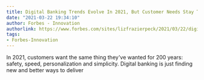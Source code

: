 ```yaml
---
title: Digital Banking Trends Evolve In 2021, But Customer Needs Stay The Same
date: "2021-03-22 19:34:10"
author: Forbes - Innovation
authorlink: https://www.forbes.com/sites/lizfrazierpeck/2021/03/22/digital-banking-trends-evolve-in-2021-but-customer-needs-stay-the-same/
tags:
- Forbes-Innovation
---
```

In 2021, customers want the same thing they've wanted for 200 years: safety, speed, personalization and simplicity. Digital banking is just finding new and better ways to deliver
